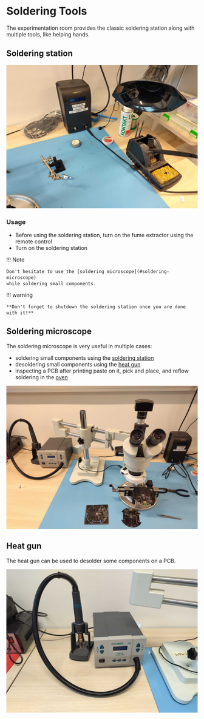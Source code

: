 # Soldering Tools

The experimentation room provides the classic soldering station along with
multiple tools, like helping hands.

## Soldering station

![](./images/soldering-station.jpg)

### Usage

- Before using the soldering station, turn on the fume extractor using the
  remote control
- Turn on the soldering station

!!! Note

    Don't hesitate to use the [soldering microscope](#soldering-microscope)
    while soldering small components.

!!! warning

    **Don't forget to shutdown the soldering station once you are done with it!**


## Soldering microscope

The soldering microscope is very useful in multiple cases:
- soldering small components using the [soldering station](#soldering-station)
- desoldering small components using the [heat gun](#heat-gun)
- inspecting a PCB after printing paste on it, pick and place, and reflow soldering in the [oven](./pcb.md#reflow-oven)

![](./images/binocular.jpg)


## Heat gun

The heat gun can be used to desolder some components on a PCB.

![](./images/heat-gun.jpg)

